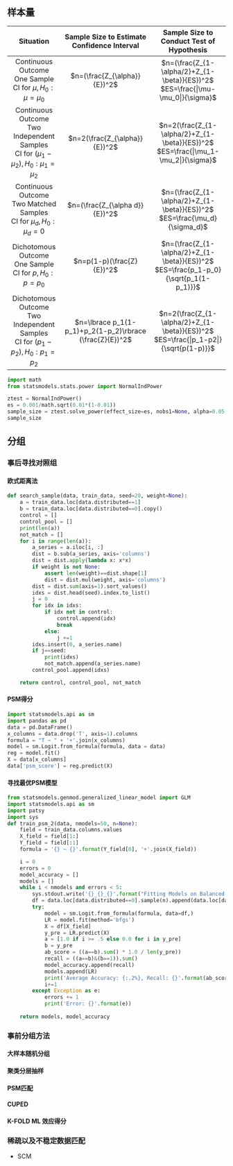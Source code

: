##


## 样本量


|Situation|Sample Size to Estimate Confidence Interval|Sample Size to Conduct Test of Hypothesis|
|:--:|:--:|:--:|
|Continuous Outcome <br>One Sample<br>CI for $\mu,H_0:\mu=\mu_0$|$n=(\frac{Z_{\alpha}}{E})^2$|$n=(\frac{Z_{1-\alpha/2}+Z_{1-\beta}}{ES})^2$ <br> $ES=\frac{\|\mu-\mu_0\|}{\sigma}$|
|Continuous Outcome <br>Two Independent Samples<br>CI for $(\mu_1-\mu_2),H_0:\mu_1=\mu_2$|$n=2(\frac{Z_{\alpha}}{E})^2$|$n=2(\frac{Z_{1-\alpha/2}+Z_{1-\beta}}{ES})^2$ <br> $ES=\frac{\|\mu_1-\mu_2\|}{\sigma}$|
|Continuous Outcome <br>Two Matched Samples<br>CI for $\mu_d,H_0:\mu_d=0$|$n=(\frac{Z_{\alpha d}}{E})^2$|$n=(\frac{Z_{1-\alpha/2}+Z_{1-\beta}}{ES})^2$ <br> $ES=\frac{\mu_d}{\sigma_d}$|
|Dichotomous Outcome <br>One Sample<br>CI for $p,H_0:p=p_0$|$n=p(1-p)(\frac{Z}{E})^2$|$n=(\frac{Z_{1-\alpha/2}+Z_{1-\beta}}{ES})^2$ <br> $ES=\frac{p_1-p_0}{\sqrt{p_1(1-p_1)}}$|
|Dichotomous Outcome <br>Two Independent Samples<br>CI for $(p_1-p_2),H_0:p_1=p_2$|$n=\lbrace p_1(1-p_1)+p_2(1-p_2)\rbrace (\frac{Z}{E})^2$|$n=2(\frac{Z_{1-\alpha/2}+Z_{1-\beta}}{ES})^2$ <br> $ES=\frac{\|p_1-p2\|}{\sqrt{p(1-p)}}$|


``` py
import math
from statsmodels.stats.power import NormalIndPower

ztest = NormalIndPower()
es = 0.001/math.sqrt(0.01*(1-0.01))
sample_size = ztest.solve_power(effect_size=es, nobs1=None, alpha=0.05, power=0.8, ratio=1, alternative= 'two-sided')
sample_size
```
## 分组
### 事后寻找对照组
#### 欧式距离法
``` py
def search_sample(data, train_data, seed=20, weight=None):
    a = train_data.loc[data.distributed==1]
    b = train_data.loc[data.distributed==0].copy()
    control = []
    control_pool = []
    print(len(a))
    not_match = []
    for i in range(len(a)):
        a_series = a.iloc[i, :]
        dist = b.sub(a_series, axis='columns')
        dist = dist.apply(lambda x: x*x)
        if weight is not None:
            assert len(weight)==dist.shape[1]
            dist = dist.mul(weight, axis='columns')
        dist = dist.sum(axis=1).sort_values()
        idxs = dist.head(seed).index.to_list()
        j = 0
        for idx in idxs:
            if idx not in control:
                control.append(idx)
                break
            else:
                j +=1
        idxs.insert(0, a_series.name)
        if j==seed:
            print(idxs)
            not_match.append(a_series.name)
        control_pool.append(idxs)

    return control, control_pool, not_match
```

#### PSM得分
``` py
import statsmodels.api as sm
import pandas as pd
data = pd.DataFrame()
x_columns = data.drop('T', axis=1).columns
formula = "T ~ " + '+'.join(x_columns)
model = sm.Logit.from_formula(formula, data = data)
reg = model.fit()
X = data[x_columns]
data['psm_score'] = reg.predict(X)
```

#### 寻找最优PSM模型
``` py
from statsmodels.genmod.generalized_linear_model import GLM
import statsmodels.api as sm
import patsy
import sys
def train_psm_2(data, nmodels=50, n=None):
    field = train_data.columns.values
    X_field = field[1:]
    Y_field = field[:1]
    formula = '{} ~ {}'.format(Y_field[0], '+'.join(X_field))

    i = 0 
    errors = 0
    model_accuracy = []
    models = []
    while i < nmodels and errors < 5:
        sys.stdout.write('{}_{}_{}'.format("Fitting Models on Balanced Samples", i, nmodels))
        df = data.loc[data.distributed==0].sample(n).append(data.loc[data.distributed==1], ignore_index=True)
        try:
            model = sm.Logit.from_formula(formula, data=df,)
            LR = model.fit(method='bfgs')
            X = df[X_field]
            y_pre = LR.predict(X)
            a = [1.0 if i >= .5 else 0.0 for i in y_pre] 
            b = y_pre
            ab_score = ((a==b).sum() * 1.0 / len(y_pre))
            recall = ((a==b)&(b==1)).sum()
            model_accuracy.append(recall)
            models.append(LR)
            print('Average Accuracy: {:.2%}, Recall: {}'.format(ab_score, recall))
            i+=1
        except Exception as e:
            errors += 1
            print('Error: {}'.format(e))
  
    return models, model_accuracy

```


### 事前分组方法
#### 大样本随机分组
#### 聚类分层抽样
#### PSM匹配
#### CUPED
#### K-FOLD ML 效应得分

### 稀疏以及不稳定数据匹配
- SCM